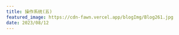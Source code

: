 ```yaml
---
title: 操作系统(五)
featured_image: https://cdn-fawn.vercel.app/blogImg/Blog261.jpg
date: 2023/08/12
---
```


